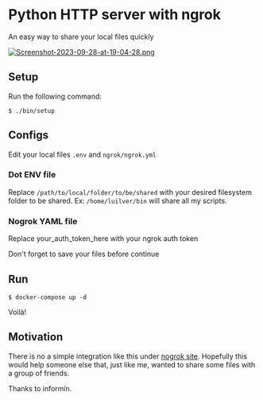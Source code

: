 # Python HTTP server with ngrok

An easy way to share your local files quickly

[![Screenshot-2023-09-28-at-19-04-28.png](https://i.postimg.cc/T1whGhQf/Screenshot-2023-09-28-at-19-04-28.png)](https://postimg.cc/9R6cYmvn)

## Setup

Run the following command:
```
$ ./bin/setup
```

## Configs

Edit your local files `.env` and `ngrok/ngrok.yml`

### Dot ENV file

Replace `/path/to/local/folder/to/be/shared` with your desired filesystem folder
to be shared. Ex: `/home/luilver/bin` will share all my scripts.

### Nogrok YAML file

Replace your_auth_token_here with your ngrok auth token

Don't forget to save your files before continue

## Run

```
$ docker-compose up -d
```

Voilà!

## Motivation

There is no a simple integration like this under [nogrok site][]. Hopefully this
would help someone else that, just like me, wanted to share some files with a
group of friends.

Thanks to informín.

  [nogrok site]: https://ngrok.com/docs/integrations/
